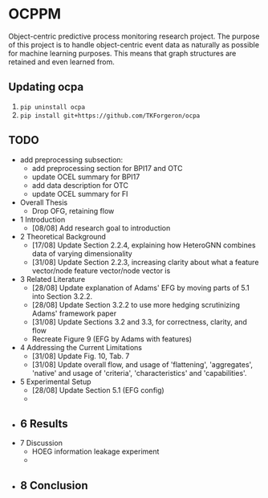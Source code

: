 # OCPPM
Object-centric predictive process monitoring research project. The purpose of this project is to handle object-centric event data as naturally as possible for machine learning purposes. This means that graph structures are retained and even learned from.

## Updating ocpa
1. `pip uninstall ocpa`
2. `pip install git+https://github.com/TKForgeron/ocpa`


## TODO
- add preprocessing subsection:
    - add preprocessing section for BPI17 and OTC
    - update OCEL summary for BPI17
    - add data description for OTC
    - update OCEL summary for FI
- Overall Thesis
    - Drop OFG, retaining flow
- 1 Introduction
    - [08/08] Add research goal to introduction
- 2 Theoretical Background
    - [17/08] Update Section 2.2.4, explaining how HeteroGNN combines data of varying dimensionality
    - [31/08] Update Section 2.2.3, increasing clarity about what a feature vector/node feature vector/node vector is
- 3 Related Literature
    - [28/08] Update explanation of Adams' EFG by moving parts of 5.1 into Section 3.2.2. 
    - [28/08] Update Section 3.2.2 to use more hedging scrutinizing Adams' framework paper
    - [31/08] Update Sections 3.2 and 3.3, for correctness, clarity, and flow
    - Recreate Figure 9 (EFG by Adams with features)
- 4 Addressing the Current Limitations
    - [31/08] Update Fig. 10, Tab. 7
    - [31/08] Update overall flow, and usage of 'flattening', 'aggregates', 'native' and usage of 'criteria', 'characteristics' and 'capabilities'.
- 5 Experimental Setup
    - [28/08] Update Section 5.1 (EFG config)
    - 
- 6 Results
    - 
- 7 Discussion
    - HOEG information leakage experiment
    -
- 8 Conclusion
    - 